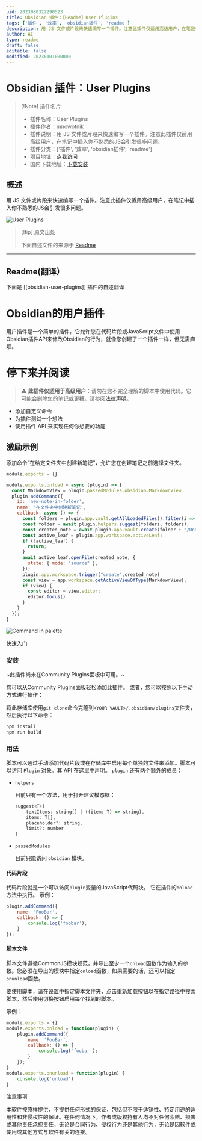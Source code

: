 ```yaml
---
uid: 2023080322290523
title: Obsidian 插件：【Readme】User Plugins
tags: ['插件', '效率', 'obsidian插件', 'readme']
description: 用 JS 文件或片段来快速编写一个插件。注意此插件仅适用高级用户，在笔记中插入你不熟悉的JS会引发很多问题。
author: AI
type: readme
draft: false
editable: false
modified: 20230101000000
---
```


# Obsidian 插件：User Plugins

> [!Note] 插件名片
> - 插件名称：User Plugins
> - 插件作者：mnowotnik
> - 插件说明：用 JS 文件或片段来快速编写一个插件。注意此插件仅适用高级用户，在笔记中插入你不熟悉的JS会引发很多问题。
> - 插件分类：['插件', '效率', 'obsidian插件', 'readme']
> - 项目地址：[点我访问](https://github.com/mnowotnik/obsidian-user-plugins)
> - 国内下载地址：[下载安装](https://pkmer.cn/products/plugin/pluginMarket/?obsidian-user-plugins)

## 概述

用 JS 文件或片段来快速编写一个插件。注意此插件仅适用高级用户，在笔记中插入你不熟悉的JS会引发很多问题。

![User Plugins](https://cdn.pkmer.cn/covers/obsidian-user-plugins.png!pkmer)

> [!tip] 原文出处
> 
>下面自述文件的来源于 [Readme](https://ghproxy.net/https://raw.githubusercontent.com/mnowotnik/obsidian-user-plugins/master/README.md)
> 

---

## Readme(翻译）

下面是 [[obsidian-user-plugins]] 插件的自述翻译


# Obsidian的用户插件

用户插件是一个简单的插件，它允许您在代码片段或JavaScript文件中使用Obsidian插件API来修改Obsidian的行为，就像您创建了一个插件一样，但无需麻烦。

# 停下来并阅读

> :warning: **此插件仅适用于高级用户**：请勿在您不完全理解的脚本中使用代码。它可能会删除您的笔记或更糟。请参阅[法律声明](#Notice)。

- 添加自定义命令
- 为插件测试一个想法
- 使用插件 API 来实现任何你想要的功能

## 激励示例

添加命令“在给定文件夹中创建新笔记”，允许您在创建笔记之前选择文件夹。

```javascript
module.exports = {}

module.exports.onload = async (plugin) => {
  const MarkdownView = plugin.passedModules.obsidian.MarkdownView
  plugin.addCommand({
    id: 'new-note-in-folder',
    name: '在文件夹中创建新笔记',
    callback: async () => {
      const folders = plugin.app.vault.getAllLoadedFiles().filter(i => i.children).map(folder => folder.path);
      const folder = await plugin.helpers.suggest(folders, folders);
      const created_note = await plugin.app.vault.create(folder + "/Untitled.md", "")
      const active_leaf = plugin.app.workspace.activeLeaf;
      if (!active_leaf) {
        return;
      }
      await active_leaf.openFile(created_note, {
        state: { mode: "source" },
      });
      plugin.app.workspace.trigger("create",created_note)
      const view = app.workspace.getActiveViewOfType(MarkdownView);
      if (view) {
        const editor = view.editor;
        editor.focus()
      }
    }
  });
}
```

![Command in palette](https://user-images.githubusercontent.com/8244123/167032593-0dbe59b1-2c2a-4700-83f4-01609cf0d30a.png)

快速入门

### 安装

~此插件尚未在Community Plugins面板中可用。~

您可以从Community Plugins面板轻松添加此插件。
或者，您可以按照以下手动方式进行操作：

将此存储库使用`git clone`命令克隆到`<YOUR VAULT>/.obsidian/plugins`文件夹，然后执行以下命令：

```bash
npm install
npm run build
```

### 用法

脚本可以通过手动添加代码片段或在存储库中启用每个单独的文件来添加。脚本可以访问 `Plugin` 对象。其 API 在[这里](https://github.com/obsidianmd/obsidian-api/blob/master/obsidian.d.ts)中声明。
`plugin` 还有两个额外的成员：

- `helpers`

    目前只有一个方法，用于打开建议模态框：

    ```javascript
    suggest<T>(
        textItems: string[] | ((item: T) => string),
        items: T[],
        placeholder?: string,
        limit?: number
    )
    ```

- `passedModules`

    目前只能访问 `obsidian` 模块。

#### 代码片段

代码片段就是一个可以访问`plugin`变量的JavaScript代码块。
它在插件的`onload`方法中执行。
示例：

```javascript
plugin.addCommand({
    name: 'FooBar',
    callback: () => {
        console.log('foobar');
    }
});
```

#### 脚本文件

脚本文件遵循CommonJS模块规范，并导出至少一个`onload`函数作为输入的参数。您必须在导出的模块中指定`onload`函数，如果需要的话，还可以指定`onunload`函数。

要使用脚本，请在设置中指定脚本文件夹，点击重新加载按钮以在指定路径中搜索脚本，然后使用切换按钮启用每个找到的脚本。

示例：
```javascript
module.exports = {}
module.exports.onload = function(plugin) {
    plugin.addCommand({
        name: 'FooBar',
        callback: () => {
            console.log('foobar');
        }
    });
}
module.exports.onunload = function(plugin) {
    console.log('unload')
}
```

注意事项

本软件按原样提供，不提供任何形式的保证，包括但不限于适销性、特定用途的适用性和非侵权性的保证。在任何情况下，作者或版权持有人均不对任何索赔、损害或其他责任承担责任，无论是合同行为、侵权行为还是其他行为，无论是因软件或使用或其他方式与软件有关的连接。



